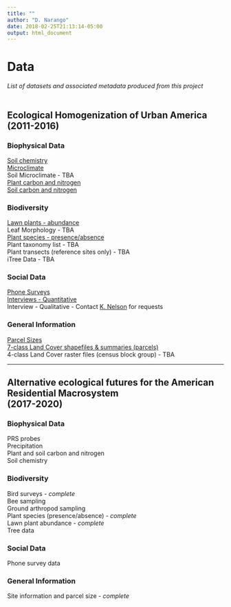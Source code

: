 ```yaml
---
title: ""
author: "D. Narango"
date: 2018-02-25T21:13:14-05:00
output: html_document
---
```


# **Data**
*List of datasets and associated metadata produced from this project*  
<br>  

## **Ecological Homogenization of Urban America (2011-2016)**
### **Biophysical Data**  
[Soil chemistry](https://portal.lternet.edu/nis/mapbrowse?packageid=knb-lter-bes.4100.110)   
[Microclimate](https://sustainability.asu.edu/caplter/data/view/msb-cap.625.1/)  
Soil Microclimate - TBA  
[Plant carbon and nitrogen](https://portal.edirepository.org/nis/mapbrowse?scope=edi&identifier=259&revision=1)  
[Soil carbon and nitrogen](https://portal.edirepository.org/nis/mapbrowse?scope=edi&identifier=258&revision=1)


### **Biodiversity**
[Lawn plants - abundance](https://portal.lternet.edu/nis/mapbrowse?packageid=knb-lter-bes.4100.110)    
Leaf Morphology  - TBA  
[Plant species - presence/absence](https://portal.edirepository.org/nis/mapbrowse?scope=edi&identifier=307&revision=1)  
Plant taxonomy list - TBA  
Plant transects (reference sites only) - TBA  
iTree Data - TBA


### **Social Data**
[Phone Surveys](https://portal.lternet.edu/nis/mapbrowse?packageid=knb-lter-bes.4000.180)  
[Interviews - Quantitative](https://portal.edirepository.org/nis/mapbrowse?scope=edi&identifier=305&revision=1)  
Interview - Qualitative - Contact [K. Nelson](/American-Residential-Macrosystems/people/people_list/) for requests


### **General Information**
[Parcel Sizes](https://portal.lternet.edu/nis/mapbrowse?packageid=knb-lter-bes.4100.110)  
[7-class Land Cover shapefiles & summaries (parcels)](https://portal.edirepository.org/nis/mapbrowse?scope=edi&identifier=308&revision=1)   
4-class Land Cover raster files (census block group)  - TBA

---

## **Alternative ecological futures for the American Residential Macrosystem<br>(2017-2020)**  


### **Biophysical Data**
PRS probes  
Precipitation  
Plant and soil carbon and nitrogen  
Soil chemistry

### **Biodiversity**
Bird surveys  - *complete*  
Bee sampling  
Ground arthropod sampling  
Plant species (presence/absence) - *complete*  
Lawn plant abundance  - *complete*  
Tree data

### **Social Data**
Phone survey data

### **General Information**
Site information and parcel size - *complete*

